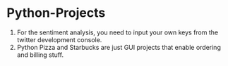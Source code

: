 # Python-Projects
1. For the sentiment analysis, you need to input your own keys from the twitter development console.
2. Python Pizza and Starbucks are just GUI projects that enable ordering and billing stuff.
